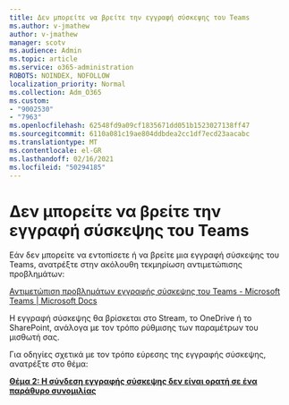 ```yaml
---
title: Δεν μπορείτε να βρείτε την εγγραφή σύσκεψης του Teams
ms.author: v-jmathew
author: v-jmathew
manager: scotv
ms.audience: Admin
ms.topic: article
ms.service: o365-administration
ROBOTS: NOINDEX, NOFOLLOW
localization_priority: Normal
ms.collection: Adm_O365
ms.custom:
- "9002530"
- "7963"
ms.openlocfilehash: 62548fd9a09cf1835671dd051b1523027138ff47
ms.sourcegitcommit: 6110a081c19ae804ddbdea2cc1df7ecd23aacabc
ms.translationtype: MT
ms.contentlocale: el-GR
ms.lasthandoff: 02/16/2021
ms.locfileid: "50294185"
---
```

# <a name="cant-find-the-teams-meeting-recording"></a>Δεν μπορείτε να βρείτε την εγγραφή σύσκεψης του Teams

Εάν δεν μπορείτε να εντοπίσετε ή να βρείτε μια εγγραφή σύσκεψης του Teams, ανατρέξτε στην ακόλουθη τεκμηρίωση αντιμετώπισης προβλημάτων:

[Αντιμετώπιση προβλημάτων εγγραφής σύσκεψης του Teams - Microsoft Teams | Microsoft Docs](https://docs.microsoft.com/microsoftteams/troubleshoot/meetings/troubleshoot-meeting-recording-issues)

Η εγγραφή σύσκεψης θα βρίσκεται στο Stream, το OneDrive ή το SharePoint, ανάλογα με τον τρόπο ρύθμισης των παραμέτρων του μισθωτή σας.

Για οδηγίες σχετικά με τον τρόπο εύρεσης της εγγραφής σύσκεψης, ανατρέξτε στο θέμα:

**[Θέμα 2: Η σύνδεση εγγραφής σύσκεψης δεν είναι ορατή σε ένα παράθυρο συνομιλίας](https://docs.microsoft.com/microsoftteams/troubleshoot/meetings/troubleshoot-meeting-recording-issues#issue-2-the-meeting-recording-link-isnt-visible-in-a-chat-window)**
